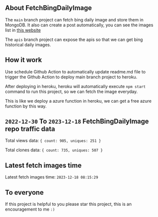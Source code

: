 ## About FetchBingDailyImage

The `main` branch project can fetch bing daily image and store them in MongoDB.
It also can create a post automatically, you can see the images list in [this website](https://oursalbum.netlify.app)

The `apis` branch project can expose the apis so that we can get bing historical daily images.

## How it work

Use schedule Github Action to automatically update readme.md file to trigger the Github Action to deploy main branch project to heroku.

After deploying in heroku, heroku will automatically execute `npm start` command to run this project, so we can fetch the image everyday.

This is like we deploy a azure function in heroku, we can get a free azure function by this way.

## `2022-12-30` To `2023-12-18` FetchBingDailyImage repo traffic data

Total views data: `{ count: 905, uniques: 251 }`

Total clones data: `{ count: 735, uniques: 507 }`

## Latest fetch images time

Latest fetch images time: `2023-12-18 08:15:29`

## To everyone

If this project is helpful to you please star this project, this is an encouragement to me `:)`



